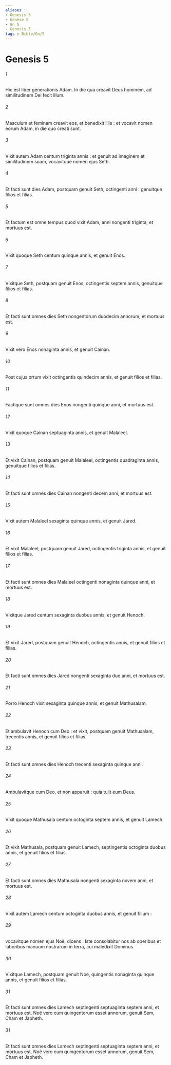 ```yaml
---
aliases : 
- Genesis 5
- Genèse 5
- Gn 5
- Genesis 5
tags : Bible/Gn/5
---
```


# Genesis 5

###### 1
Hic est liber generationis Adam. In die qua creavit Deus hominem, ad similitudinem Dei fecit illum.
###### 2
Masculum et feminam creavit eos, et benedixit illis : et vocavit nomen eorum Adam, in die quo creati sunt.
###### 3
Vixit autem Adam centum triginta annis : et genuit ad imaginem et similitudinem suam, vocavitque nomen ejus Seth.
###### 4
Et facti sunt dies Adam, postquam genuit Seth, octingenti anni : genuitque filios et filias.
###### 5
Et factum est omne tempus quod vixit Adam, anni nongenti triginta, et mortuus est.
###### 6
Vixit quoque Seth centum quinque annis, et genuit Enos.
###### 7
Vixitque Seth, postquam genuit Enos, octingentis septem annis, genuitque filios et filias.
###### 8
Et facti sunt omnes dies Seth nongentorum duodecim annorum, et mortuus est.
###### 9
Vixit vero Enos nonaginta annis, et genuit Cainan.
###### 10
Post cujus ortum vixit octingentis quindecim annis, et genuit filios et filias.
###### 11
Factique sunt omnes dies Enos nongenti quinque anni, et mortuus est.
###### 12
Vixit quoque Cainan septuaginta annis, et genuit Malaleel.
###### 13
Et vixit Cainan, postquam genuit Malaleel, octingentis quadraginta annis, genuitque filios et filias.
###### 14
Et facti sunt omnes dies Cainan nongenti decem anni, et mortuus est.
###### 15
Vixit autem Malaleel sexaginta quinque annis, et genuit Jared.
###### 16
Et vixit Malaleel, postquam genuit Jared, octingentis triginta annis, et genuit filios et filias.
###### 17
Et facti sunt omnes dies Malaleel octingenti nonaginta quinque anni, et mortuus est.
###### 18
Vixitque Jared centum sexaginta duobus annis, et genuit Henoch.
###### 19
Et vixit Jared, postquam genuit Henoch, octingentis annis, et genuit filios et filias.
###### 20
Et facti sunt omnes dies Jared nongenti sexaginta duo anni, et mortuus est.
###### 21
Porro Henoch vixit sexaginta quinque annis, et genuit Mathusalam.
###### 22
Et ambulavit Henoch cum Deo : et vixit, postquam genuit Mathusalam, trecentis annis, et genuit filios et filias.
###### 23
Et facti sunt omnes dies Henoch trecenti sexaginta quinque anni.
###### 24
Ambulavitque cum Deo, et non apparuit : quia tulit eum Deus.
###### 25
Vixit quoque Mathusala centum octoginta septem annis, et genuit Lamech.
###### 26
Et vixit Mathusala, postquam genuit Lamech, septingentis octoginta duobus annis, et genuit filios et filias.
###### 27
Et facti sunt omnes dies Mathusala nongenti sexaginta novem anni, et mortuus est.
###### 28
Vixit autem Lamech centum octoginta duobus annis, et genuit filium :
###### 29
vocavitque nomen ejus Noë, dicens : Iste consolabitur nos ab operibus et laboribus manuum nostrarum in terra, cui maledixit Dominus.
###### 30
Vixitque Lamech, postquam genuit Noë, quingentis nonaginta quinque annis, et genuit filios et filias.
###### 31
Et facti sunt omnes dies Lamech septingenti septuaginta septem anni, et mortuus est. Noë vero cum quingentorum esset annorum, genuit Sem, Cham et Japheth.
###### 31
Et facti sunt omnes dies Lamech septingenti septuaginta septem anni, et mortuus est. Noë vero cum quingentorum esset annorum, genuit Sem, Cham et Japheth.
